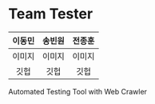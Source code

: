 # Team Tester
|이동민|송빈원|전종훈|
|:-----:|:-----:|:-----:|
|이미지|이미지|이미지|
|깃헙|깃헙|깃헙|



Automated Testing Tool with Web Crawler
